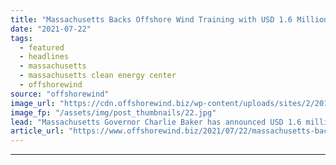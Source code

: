 ```yaml
---
title: "Massachusetts Backs Offshore Wind Training with USD 1.6 Million"
date: "2021-07-22"
tags: 
  - featured
  - headlines
  - massachusetts
  - massachusetts clean energy center
  - offshorewind
source: "offshorewind"
image_url: "https://cdn.offshorewind.biz/wp-content/uploads/sites/2/2019/05/24153047/Massachusetts-Starts-Second-Offshore-Wind-Solicitation-Round.jpg"
image_fp: "/assets/img/post_thumbnails/22.jpg"
lead: "Massachusetts Governor Charlie Baker has announced USD 1.6 million (around EUR 1.4 million) in"
article_url: "https://www.offshorewind.biz/2021/07/22/massachusetts-backs-offshore-wind-training-with-usd-1-6-million/"
---
```


---
